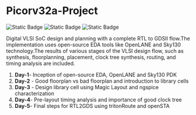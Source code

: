 # Picorv32a-Project
![Static Badge](https://img.shields.io/badge/OS-linux%2C_Windows-orange)
![Static Badge](https://img.shields.io/badge/EDA%20Tools-OpenLANE--Flow%2C_Yosys%2C_abc%2C_OpenROAD%2C_TritonRoute%2C_OpenSTA%2C_magic%2C_netgen-blue)
![Static Badge](https://img.shields.io/badge/Languages-verilog%2C_bash-purple)

Digital VLSI SoC design and planning with a complete RTL to GDSII flow.The implementation uses open-source EDA tools like OpenLANE and Sky130 technology.The results of various stages of the VLSI design flow, such as synthesis, floorplanning, placement, clock tree synthesis, routing, and timing analysis are included.

1. **Day-1**- Inception of open-source EDA, OpenLANE and Sky130 PDK
2. **Day-2** - Good floorplan vs bad floorplan and introduction to library cells
3. **Day-3** - Design library cell using Magic Layout and ngspice characterization
4. **Day-4**- Pre-layout timing analysis and importance of good clock tree
5. **Day-5**- Final steps for RTL2GDS using tritonRoute and openSTA
